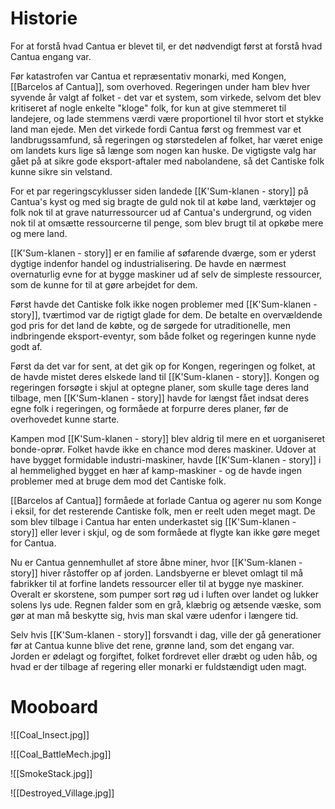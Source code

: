 # Historie
For at forstå hvad Cantua er blevet til, er det nødvendigt først at forstå hvad Cantua engang var.

Før katastrofen var Cantua et repræsentativ monarki, med Kongen, [[Barcelos af Cantua]], som overhoved. Regeringen under ham blev hver syvende år valgt af folket - det var et system, som virkede, selvom det blev kritiseret af nogle enkelte "kloge" folk, for kun at give stemmeret til landejere, og lade stemmens værdi være proportionel til hvor stort et stykke land man ejede.
Men det virkede fordi Cantua først og fremmest var et landbrugssamfund, så regeringen og størstedelen af folket, har været enige om landets kurs lige så længe som nogen kan huske.
De vigtigste valg har gået på at sikre gode eksport-aftaler med nabolandene, så det Cantiske folk kunne sikre sin velstand.

For et par regeringscyklusser siden landede [[K'Sum-klanen - story]] på Cantua's kyst og med sig bragte de guld nok til at købe land, værktøjer og folk nok til at grave naturressourcer ud af Cantua's undergrund, og viden nok til at omsætte ressourcerne til penge, som blev brugt til at opkøbe mere og mere land.

[[K'Sum-klanen - story]] er en familie af søfarende dværge, som er yderst dygtige indenfor handel og industrialisering. De havde en nærmest overnaturlig evne for at bygge maskiner ud af selv de simpleste ressourcer, som de kunne for til at gøre arbejdet for dem.

Først havde det Cantiske folk ikke nogen problemer med [[K'Sum-klanen - story]], tværtimod var de rigtigt glade for dem. De betalte en overvældende god pris for det land de købte, og de sørgede for utraditionelle, men indbringende eksport-eventyr, som både folket og regeringen kunne nyde godt af.

Først da det var for sent, at det gik op for Kongen, regeringen og folket, at de havde mistet deres elskede land til [[K'Sum-klanen - story]]. 
Kongen og regeringen forsøgte i skjul at optegne planer, som skulle tage deres land tilbage, men [[K'Sum-klanen - story]] havde for længst fået indsat deres egne folk i regeringen, og formåede at forpurre deres planer, før de overhovedet kunne starte. 

Kampen mod [[K'Sum-klanen - story]] blev aldrig til mere en et uorganiseret bonde-oprør. Folket havde ikke en chance mod deres maskiner. Udover at have bygget formidable industri-maskiner, havde [[K'Sum-klanen - story]] i al hemmelighed bygget en hær af kamp-maskiner - og de havde ingen problemer med at bruge dem mod det Cantiske folk.

[[Barcelos af Cantua]] formåede at forlade Cantua og agerer nu som Konge i eksil, for det resterende Cantiske folk, men er reelt uden meget magt. De som blev tilbage i Cantua har enten underkastet sig [[K'Sum-klanen - story]] eller lever i skjul, og de som formåede at flygte kan ikke gøre meget for Cantua.

Nu er Cantua gennemhullet af store åbne miner, hvor [[K'Sum-klanen - story]] hiver råstoffer op af jorden. Landsbyerne er blevet omlagt til må fabrikker til at forfine landets ressourcer eller til at bygge nye maskiner. Overalt er skorstene, som pumper sort røg ud i luften over landet og lukker solens lys ude.
Regnen falder som en grå, klæbrig og ætsende væske, som gør at man må beskytte sig, hvis man skal være udenfor i længere tid.

Selv hvis [[K'Sum-klanen - story]] forsvandt i dag, ville der gå generationer før at Cantua kunne blive det rene, grønne land, som det engang var. Jorden er ødelagt og forgiftet, folket fordrevet eller dræbt og uden håb, og hvad er der tilbage af regering eller monarki er fuldstændigt uden magt.

# Mooboard
![[Coal_Insect.jpg]]

![[Coal_BattleMech.jpg]]

![[SmokeStack.jpg]]

![[Destroyed_Village.jpg]]
